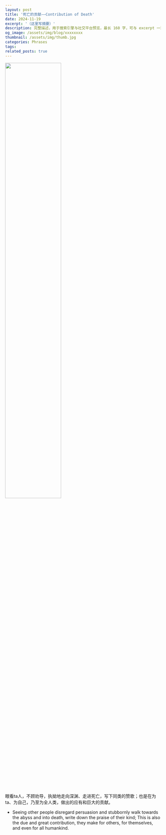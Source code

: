 ```yaml
---
layout: post
title: '死亡的贡献——Contribution of Death'
date: 2024-11-19
excerpt: '（这里写摘要）'
description: 完整描述，用于搜索引擎与社交平台预览，最长 160 字，可与 excerpt 一致
og_image: /assets/img/blog/xxxxxxxx
thumbnail: /assets/img/thumb.jpg
categories: Phrases
tags: 
related_posts: true
---
```


<img src="{{ '/assets/img/blog/xxxxxxxx' | relative_url }}" style="width:60%;">

眼看ta人，不顾劝导，执拗地走向深渊、走进死亡，写下同类的赞歌；也是在为ta、为自己，乃至为全人类，做出的应有和巨大的贡献。

- Seeing other people disregard persuasion and stubbornly walk towards the abyss and into death, write down the praise of their kind; This is also the due and great contribution, they make for others, for themselves, and even for all humankind.